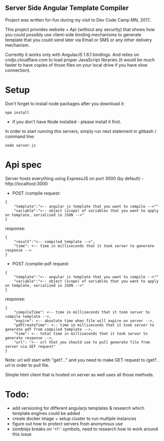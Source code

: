## Server Side Angular Template Compiler
Project was written for-fun during my visit to Dev Code Camp MN, 2017..

This project provides website + Api (without any security) that shows how you could possibly use client-side binding mechanisms to generate template that you could send later via Email or SMS or any other delivery mechanism.

Currently it works only with AngularJS 1.6.1 bindings. And relies on cndjs.cloudflare.com to load proper JavaScript libraries (it would be much faster to have copies of those files on your local drive if you have slow connection).

# Setup

Don't forget to install node packages after you download it:
```
npm install
```
* if you don't have Node installed - please install it first.

In order to start running this servers, simply run next statement in gitbash / command line:
```
node server.js
```

# Api spec
Server hosts everything using ExpressJS on port 3000 (by default) - http://localhost:3000

- POST /compile
request:
```
{
	"template":"<-- angular js template that you want to compile -->""
	"variable":"<-- object (scope) of variables that you want to apply on template, serialized in JSON -->"
}
```
response:
```
{
	"result":"<-- compiled template -->",
	"time": <-- time in milliseconds that it took server to generate response -->
}
```

- POST /compile-pdf
request:
```
{
	"template":"<-- angular js template that you want to compile -->""
	"variable":"<-- object (scope) of variables that you want to apply on template, serialized in JSON -->"
}
```
response:
```
{
	"compileTime": <-- time in milliseconds that it took server to compile template -->,
	"expire": <-- absolute time when file will expire on server -->,
	"pdfCreateTime": <-- time in milliseconds that it took server to generate pdf from compiled template -->,
	"time": <-- total time in milliseconds that it took server to generate response -->,
	"url": "<-- url that you should use to pull generate file from server via GET request"
}
```
Note: url will start with "get?..." and you need to make GET request to /get?.. url in order to pull file.

Simple html client that is hosted on server as well uses all those methods.

# Todo:
- add versioning for different angularjs templates & research which template engines could be added
- create docker image + setup cluster to run multiple instances
- figure out how to protect servers from anonymous use
- zombiejs breaks on '<!-' symbols, need to research how to work around this issue
